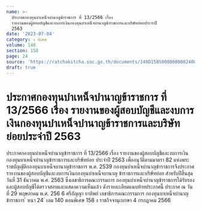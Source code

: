 ```yaml
---
name: >-
  ประกาศกองทุนบำเหน็จบำนาญข้าราชการ ที่ 13/2566 เรื่อง
  รายงานของผู้สอบบัญชีและงบการเงินกองทุนบำเหน็จบำนาญข้าราชการและบริษัทย่อยประจำปี
  2563
date: '2023-07-04'
category: ง พิเศษ
volume: 140
section: 158
page: 24
source: 'https://ratchakitcha.soc.go.th/documents/140D158S0000000002400.pdf'
draft: true
---
```


# ประกาศกองทุนบำเหน็จบำนาญข้าราชการ ที่ 13/2566 เรื่อง รายงานของผู้สอบบัญชีและงบการเงินกองทุนบำเหน็จบำนาญข้าราชการและบริษัทย่อยประจำปี 2563

ประกาศกองทุนบำเหน็จบำนาญข้าราชการ ที่ 13/2566 เรื่อง รายงานของผู้สอบบัญชีและงบการเงินกองทุนบาเหน็จบำนาญข้าราชการและบริษัทย่อย ประจำปี 2563 เพื่ออนุวัติตามมาตรา 82 แห่งพระราชบัญญัติกองทุนบาเหน็จบานาญข้าราชการ พ.ศ. 2539 กองทุนบำเหน็จบำนาญข้าราชการจึงประกาศรายงานของผู้สอบบัญชีและงบการเงินกองทุนบำเหน็จบานาญ ข้าราชการและบริษัทย่อย สำหรับปีสิ้นสุดวันที่ 31 ธันวาคม พ.ศ. 2563 ซึ่งเลขาธิการคณะกรรมการ กองทุนบำเหน็จบำนาญข้าราชการได้รับรองและผู้สอบบัญชีได้ตรวจสอบและแสดงความเห็นแล้ว ดังรายละเอียดแนบท้ายประกาศนี้ ประกาศ ณ วันที่ 29 พฤษภาคม พ.ศ. 256 6 ศรีกัญญา ยาทิพย์ เลขาธิการคณะกรรมการ กองทุนบาเหน็จบำนาญข้าราชการ ้ หนา 24 ่ เลม 140 ตอนพิเศษ 158 ง ราชกิจจานุเบกษา 4 กรกฎาคม 2566



























































































































































